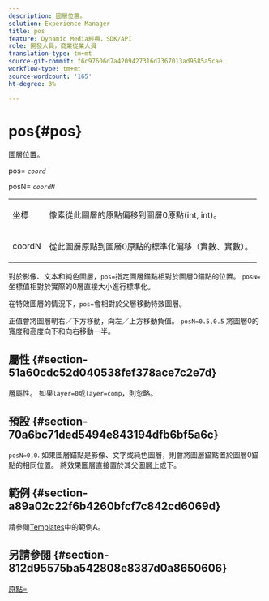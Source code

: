 ```yaml
---
description: 圖層位置。
solution: Experience Manager
title: pos
feature: Dynamic Media經典，SDK/API
role: 開發人員，商業從業人員
translation-type: tm+mt
source-git-commit: f6c97606d7a4209427316d7367013ad9585a5cae
workflow-type: tm+mt
source-wordcount: '165'
ht-degree: 3%

---
```



# pos{#pos}

圖層位置。

pos= *`coord`*

posN= *`coordN`*

<table id="simpletable_754F76EE00BF4129B07502647FF172B7"> 
 <tr class="strow"> 
  <td class="stentry"> <p><span class="varname"> 坐標</span> </p> </td> 
  <td class="stentry"> <p>像素從此圖層的原點偏移到圖層0原點(int, int)。 </p></td> 
 </tr> 
 <tr class="strow"> 
  <td class="stentry"> <p><span class="varname"> coordN</span> </p></td> 
  <td class="stentry"> <p>從此圖層原點到圖層0原點的標準化偏移（實數、實數）。 </p></td> 
 </tr> 
</table>

對於影像、文本和純色圖層，`pos=`指定圖層錨點相對於圖層0錨點的位置。 `posN=` 坐標值相對於實際的0層直接大小進行標準化。

在特效圖層的情況下，`pos=`會相對於父層移動特效圖層。

正值會將圖層朝右／下方移動，向左／上方移動負值。 `posN=0.5,0.5` 將圖層0的寬度和高度向下和向右移動一半。

## 屬性 {#section-51a60cdc52d040538fef378ace7c2e7d}

層屬性。 如果`layer=0`或`layer=comp`，則忽略。

## 預設 {#section-70a6bc71ded5494e843194dfb6bf5a6c}

`posN=0,0`. 如果圖層錨點是影像、文字或純色圖層，則會將圖層錨點置於圖層0錨點的相同位置。 將效果圖層直接置於其父圖層上或下。

## 範例 {#section-a89a02c22f6b4260bfcf7c842cd6069d}

請參閱[Templates](../../../../../is-api/http-ref/image-serving-api-ref/c-http-protocol-reference/c-templates/c-templates.md#concept-3cd2d2adae0e41b2979b9640244d4d3e)中的範例A。

## 另請參閱 {#section-812d95575ba542808e8387d0a8650606}

[原點=](../../../../../is-api/http-ref/image-serving-api-ref/c-http-protocol-reference/c-command-reference/r-origin.md#reference-e11c7ac06e2240cc884c3fec98f05138)
